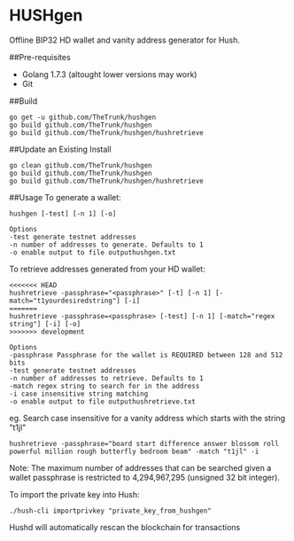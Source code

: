 # HUSHgen

Offline BIP32 HD wallet and vanity address generator for Hush.

##Pre-requisites
* Golang 1.7.3 (altought lower versions may work)
* Git

##Build
~~~~
go get -u github.com/TheTrunk/hushgen
go build github.com/TheTrunk/hushgen
go build github.com/TheTrunk/hushgen/hushretrieve
~~~~

##Update an Existing Install
~~~~
go clean github.com/TheTrunk/hushgen
go build github.com/TheTrunk/hushgen
go build github.com/TheTrunk/hushgen/hushretrieve
~~~~

##Usage
To generate a wallet:
~~~~
hushgen [-test] [-n 1] [-o]

Options
-test generate testnet addresses
-n number of addresses to generate. Defaults to 1
-o enable output to file outputhushgen.txt
~~~~

To retrieve addresses generated from your HD wallet:
	
~~~~
<<<<<<< HEAD
hushretrieve -passphrase="<passphrase>" [-t] [-n 1] [-match="t1yourdesiredstring"] [-i]
=======
hushretrieve -passphrase=<passphrase> [-test] [-n 1] [-match="regex string"] [-i] [-o]
>>>>>>> development

Options
-passphrase Passphrase for the wallet is REQUIRED between 128 and 512 bits
-test generate testnet addresses	
-n number of addresses to retrieve. Defaults to 1
-match regex string to search for in the address
-i case insensitive string matching
-o enable output to file outputhushretrieve.txt

~~~~

eg. Search case insensitive for a vanity address which starts with the string "t1jl"
~~~~
hushretrieve -passphrase="board start difference answer blossom roll powerful million rough butterfly bedroom beam" -match "t1jl" -i
~~~~

Note: The maximum number of addresses that can be searched given a wallet passphrase is restricted to 4,294,967,295 (unsigned 32 bit integer). 

To import the private key into Hush:
~~~~
./hush-cli importprivkey "private_key_from_hushgen"
~~~~
Hushd will automatically rescan the blockchain for transactions
